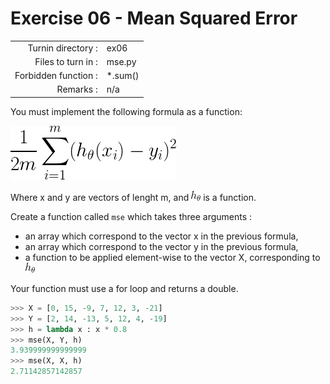 # Exercise 06 - Mean Squared Error

|                         |                    |
| -----------------------:| ------------------ |
|   Turnin directory :    |  ex06              |
|   Files to turn in :    |  mse.py            |
|   Forbidden function :  |  *.sum()           |
|   Remarks :             |  n/a               |

You must implement the following formula as a function:  
  
![image info](./MSE.png)

Where x and y are vectors of lenght m, and ![image info](./hth.png) is a function.

Create a function called `mse` which takes three arguments : 
  - an array which correspond to the vector x in the previous formula,
  - an array which correspond to the vector y in the previous formula,
  - a function to be applied element-wise to the vector X, corresponding to ![image info](./hth.png)

Your function must use a for loop and returns a double.

```python
>>> X = [0, 15, -9, 7, 12, 3, -21]
>>> Y = [2, 14, -13, 5, 12, 4, -19]
>>> h = lambda x : x * 0.8
>>> mse(X, Y, h)
3.939999999999999
>>> mse(X, X, h)
2.71142857142857
```

